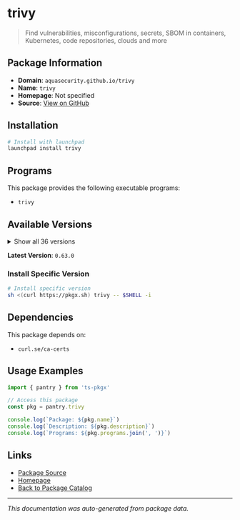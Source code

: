 # trivy

> Find vulnerabilities, misconfigurations, secrets, SBOM in containers, Kubernetes, code repositories, clouds and more

## Package Information

- **Domain**: `aquasecurity.github.io/trivy`
- **Name**: `trivy`
- **Homepage**: Not specified
- **Source**: [View on GitHub](https://github.com/pkgxdev/pantry/tree/main/projects/aquasecurity.github.io/trivy/package.yml)

## Installation

```bash
# Install with launchpad
launchpad install trivy
```

## Programs

This package provides the following executable programs:

- `trivy`

## Available Versions

<details>
<summary>Show all 36 versions</summary>

- `0.63.0`, `0.62.1`, `0.62.0`, `0.61.1`, `0.61.0`
- `0.60.0`, `0.59.1`, `0.59.0`, `0.58.2`, `0.58.1`
- `0.58.0`, `0.57.1`, `0.57.0`, `0.56.2`, `0.56.1`
- `0.56.0`, `0.55.2`, `0.55.1`, `0.55.0`, `0.54.1`
- `0.54.0`, `0.53.0`, `0.52.2`, `0.52.1`, `0.52.0`
- `0.51.4`, `0.51.2`, `0.51.1`, `0.51.0`, `0.50.4`
- `0.50.2`, `0.50.1`, `0.50.0`, `0.49.1`, `0.49.0`
- `0.48.3`

</details>

**Latest Version**: `0.63.0`

### Install Specific Version

```bash
# Install specific version
sh <(curl https://pkgx.sh) trivy -- $SHELL -i
```

## Dependencies

This package depends on:

- `curl.se/ca-certs`

## Usage Examples

```typescript
import { pantry } from 'ts-pkgx'

// Access this package
const pkg = pantry.trivy

console.log(`Package: ${pkg.name}`)
console.log(`Description: ${pkg.description}`)
console.log(`Programs: ${pkg.programs.join(', ')}`)
```

## Links

- [Package Source](https://github.com/pkgxdev/pantry/tree/main/projects/aquasecurity.github.io/trivy/package.yml)
- [Homepage](#)
- [Back to Package Catalog](../../../package-catalog.md)

---

*This documentation was auto-generated from package data.*
